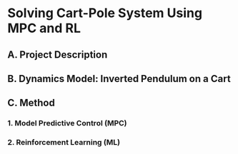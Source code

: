# Solving Cart-Pole System Using MPC and RL

## A. Project Description

## B. Dynamics Model: Inverted Pendulum on a Cart

## C. Method

### 1. Model Predictive Control (MPC)

### 2. Reinforcement Learning (ML)